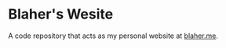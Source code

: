 # Blaher's Wesite

A code repository that acts as my personal website at [blaher.me](https://blaher.me).
